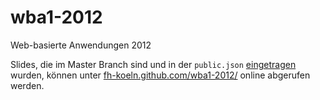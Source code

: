 wba1-2012
=========

Web-basierte Anwendungen 2012

Slides, die im Master Branch sind und in der `public.json` [eingetragen](https://github.com/fh-koeln/wba1-2012/wiki/Git-CheatSheet#wiki-gh-pages) wurden, können unter [fh-koeln.github.com/wba1-2012/](http://fh-koeln.github.com/wba1-2012/) online abgerufen werden.
